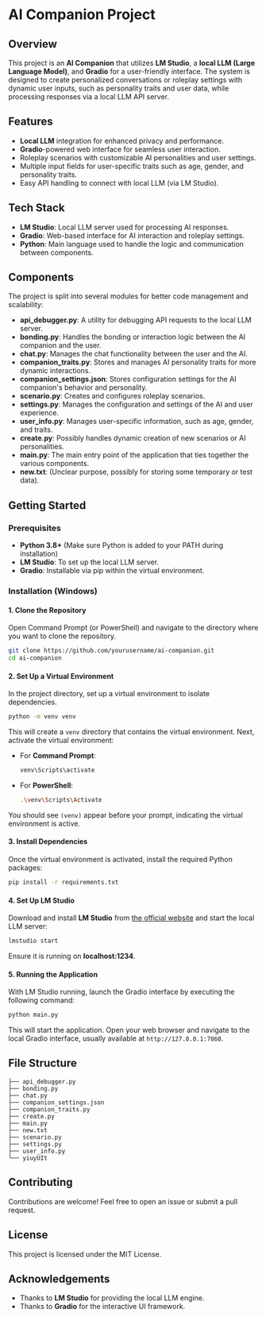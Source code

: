 
# AI Companion Project

## Overview
This project is an **AI Companion** that utilizes **LM Studio**, a **local LLM (Large Language Model)**, and **Gradio** for a user-friendly interface. The system is designed to create personalized conversations or roleplay settings with dynamic user inputs, such as personality traits and user data, while processing responses via a local LLM API server.

## Features
- **Local LLM** integration for enhanced privacy and performance.
- **Gradio**-powered web interface for seamless user interaction.
- Roleplay scenarios with customizable AI personalities and user settings.
- Multiple input fields for user-specific traits such as age, gender, and personality traits.
- Easy API handling to connect with local LLM (via LM Studio).

## Tech Stack
- **LM Studio**: Local LLM server used for processing AI responses.
- **Gradio**: Web-based interface for AI interaction and roleplay settings.
- **Python**: Main language used to handle the logic and communication between components.
  
## Components
The project is split into several modules for better code management and scalability:
- **api_debugger.py**: A utility for debugging API requests to the local LLM server.
- **bonding.py**: Handles the bonding or interaction logic between the AI companion and the user.
- **chat.py**: Manages the chat functionality between the user and the AI.
- **companion_traits.py**: Stores and manages AI personality traits for more dynamic interactions.
- **companion_settings.json**: Stores configuration settings for the AI companion's behavior and personality.
- **scenario.py**: Creates and configures roleplay scenarios.
- **settings.py**: Manages the configuration and settings of the AI and user experience.
- **user_info.py**: Manages user-specific information, such as age, gender, and traits.
- **create.py**: Possibly handles dynamic creation of new scenarios or AI personalities.
- **main.py**: The main entry point of the application that ties together the various components.
- **new.txt**: (Unclear purpose, possibly for storing some temporary or test data).

## Getting Started

### Prerequisites
- **Python 3.8+** (Make sure Python is added to your PATH during installation)
- **LM Studio**: To set up the local LLM server.
- **Gradio**: Installable via pip within the virtual environment.

### Installation (Windows)

#### 1. Clone the Repository
Open Command Prompt (or PowerShell) and navigate to the directory where you want to clone the repository.

```bash
git clone https://github.com/yourusername/ai-companion.git
cd ai-companion
```

#### 2. Set Up a Virtual Environment
In the project directory, set up a virtual environment to isolate dependencies.

```bash
python -m venv venv
```

This will create a `venv` directory that contains the virtual environment. Next, activate the virtual environment:

- For **Command Prompt**:
  ```bash
  venv\Scripts\activate
  ```
- For **PowerShell**:
  ```bash
  .\venv\Scripts\Activate
  ```

You should see `(venv)` appear before your prompt, indicating the virtual environment is active.

#### 3. Install Dependencies
Once the virtual environment is activated, install the required Python packages:

```bash
pip install -r requirements.txt
```

#### 4. Set Up LM Studio
Download and install **LM Studio** from [the official website](https://lmstudio.ai) and start the local LLM server:

```bash
lmstudio start
```

Ensure it is running on **localhost:1234**.

#### 5. Running the Application
With LM Studio running, launch the Gradio interface by executing the following command:

```bash
python main.py
```

This will start the application. Open your web browser and navigate to the local Gradio interface, usually available at `http://127.0.0.1:7860`.

## File Structure
```
├── api_debugger.py
├── bonding.py
├── chat.py
├── companion_settings.json
├── companion_traits.py
├── create.py
├── main.py
├── new.txt
├── scenario.py
├── settings.py
├── user_info.py
└── yiuyUIt
```

## Contributing
Contributions are welcome! Feel free to open an issue or submit a pull request.

## License
This project is licensed under the MIT License.

## Acknowledgements
- Thanks to **LM Studio** for providing the local LLM engine.
- Thanks to **Gradio** for the interactive UI framework.
